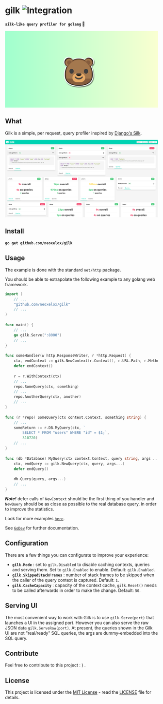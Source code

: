 # gilk ![Integration](https://github.com/Neoxelox/gilk/workflows/Integration/badge.svg)
**`silk-like query profiler for golang` 🐻**

![Banner](./static/images/banner.png "Banner")

## What
Gilk is a simple, per request, query profiler inspired by [Django's Silk](https://github.com/jazzband/django-silk).

![Gilk Dashboard](./static/images/dashboard.png "Gilk Dashboard")

## Install
**`go get github.com/neoxelox/gilk`**

## Usage
The example is done with the standard `net/http` package.

You should be able to extrapolate the following example to any golang web framework.

```go
import (
    // ...
    "github.com/neoxelox/gilk"
    // ...
)

func main() {
    // ...
    go gilk.Serve(":8000")
    // ...
}

func someHandler(w http.ResponseWriter, r *http.Request) {
    ctx, endContext := gilk.NewContext(r.Context(), r.URL.Path, r.Method)
	defer endContext()

	r = r.WithContext(ctx)
    // ...
    repo.SomeQuery(ctx, something)
    // ...
    repo.AnotherQuery(ctx, another)
    // ...
}

func (r *repo) SomeQuery(ctx context.Context, something string) {
    // ...
    someReturn := r.DB.MyQuery(ctx, `
        SELECT * FROM "users" WHERE "id" = $1;`,
        310720)
    // ...
}

func (db *Database) MyQuery(ctx context.Context, query string, args ...interface{}) {
    ctx, endQuery := gilk.NewQuery(ctx, query, args...)
	defer endQuery()

    db.Query(query, args...)
    // ...
}
```

**_Note!_** defer calls of `NewContext` should be the first thing of you handler and `NewQuery` should be as close as possible to the real database query, in order to improve the statistics.

Look for more examples [`here`](examples).

See [`GoDev`](https://pkg.go.dev/github.com/neoxelox/gilk) for further documentation.

## Configuration
There are a few things you can configurate to improve your experience:
- **`gilk.Mode`** : set to `gilk.Disabled` to disable caching contexts, queries and serving them. Set to `gilk.Enabled` to enable. Default: `gilk.Enabled`.
- **`gilk.SkippedStackFrames`** : number of stack frames to be skipped when the caller of the query context is captured. Default: `1`.
- **`gilk.CacheCapacity`** : capacity of the context cache, `gilk.Reset()` needs to be called afterwards in order to make the change. Default: `50`.

## Serving UI
The most convenient way to work with Gilk is to use `gilk.Serve(port)` that launches a UI in the assigned port. However you can also serve the raw JSON data `gilk.ServeRaw(port)`.
At present, the queries shown in the Gilk UI are not "real/ready" SQL queries, the args are dummy-embedded into the SQL query.

## Contribute
Feel free to contribute to this project : ) .

## License
This project is licensed under the [MIT License](https://opensource.org/licenses/MIT) - read the [LICENSE](LICENSE) file for details.
